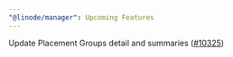 ```yaml
---
"@linode/manager": Upcoming Features
---
```


Update Placement Groups detail and summaries ([#10325](https://github.com/linode/manager/pull/10325))
